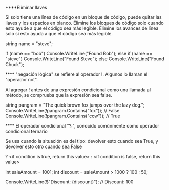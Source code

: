 ****Eliminar llaves

Si solo tiene una línea de código en un bloque de código, puede quitar las llaves y los espacios en blanco.
Elimine los bloques de código solo cuando esto ayude a que el código sea más legible.
Elimine los avances de línea solo si esto ayuda a que el código sea más legible.

string name = "steve";

if (name == "bob")
    Console.WriteLine("Found Bob");
else if (name == "steve") 
    Console.WriteLine("Found Steve");
else
    Console.WriteLine("Found Chuck");

**** "negación lógica" se refiere al operador !. Algunos lo llaman el "operador not".

 Al agregar ! antes de una expresión condicional como una llamada al método, se comprueba que la expresión sea false.

string pangram = "The quick brown fox jumps over the lazy dog.";
Console.WriteLine(!pangram.Contains("fox")); // False
Console.WriteLine(!pangram.Contains("cow")); // True

**** El operador condicional "?:", conocido comúnmente como operador condicional ternario

Se usa cuando la situación es del tipo: devolver esto cuando sea True, y devolver esto otro cuando sea False

<evaluate this condition> ? <if condition is true, return this value> : <if condition is false, return this value>

int saleAmount = 1001;
int discount = saleAmount > 1000 ? 100 : 50;

Console.WriteLine($"Discount: {discount}"); // Discount: 100